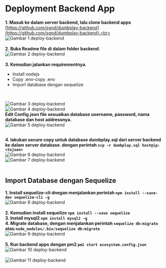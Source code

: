 # Deployment Backend App
**1. Masuk ke dalam server backend, lalu clone backend apps** [https://github.com/sgnd/dumbplay-backend](https://github.com/sgnd/dumbplay-backend).<br>
![Gambar 1 deploy-backend](screenshot/gambar1.png)<br><br>
**2. Buka Readme file di dalam folder backend.**<br>
![Gambar 2 deploy-backend](screenshot/gambar2.png)<br><br>
**3. Kemudian jalankan requirementnya.**<br>
* Install nodejs
* Copy .env-copy .env
* Import database dengan sequelize
<br>

![Gambar 3 deploy-backend](screenshot/gambar3.png)<br>
![Gambar 4 deploy-backend](screenshot/gambar4.png)<br>
**Edit Config.json file sesuaikan database username, password, nama database dan host addressnya.**<br>
![Gambar 5 deploy-backend](screenshot/gambar5.png)<br><br>

**4. lakukan secure copy untuk database dumbplay.sql dari server backend ke dalam server database. dengan perintah `scp -r dumbplay.sql host@ip:<tujuan>`**<br>
![Gambar 6 deploy-backend](screenshot/gambar6.png)<br>
![Gambar 7 deploy-backend](screenshot/gambar7.png)<br><br>

## Import Database dengan Sequelize
**1. Install sequelize-cli dnegan menjalankan perintah `npm install --save-dev sequelize-cli -g`**<br>
![Gambar 8 deploy-backend](screenshot/gambar8.png)<br><br>
**2. Kemudian install sequelize `npm install --save sequelize`**<br>
**3. Install mysql2 `npm install mysql2 -g`**<br>
**4. Migrate database, dengan menjalankan perintah `sequelize db:migrate` atau `node_modules/.bin/sequelize db:migrate`**<br>
![Gambar 9 deploy-backend](screenshot/gambar9.png)<br><br>
**5. Run backend apps dengan pm2 `pm2 start ecosystem.config.json`**<br>
![Gambar 10 deploy-backend](screenshot/gambar10.png)<br><br>
![Gambar 11 deploy-backend](screenshot/gambar11.png)<br><br>